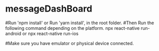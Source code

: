 # messageDashBoard
#Run 'npm install' or Run 'yarn install', in the root folder. 
#Then Run the following command depending on the platform.
npx react-native run-android
or
npx react-native run-ios

#Make sure you have emulator or physical device connected.
